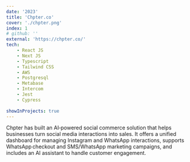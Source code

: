 ```yaml
---
date: '2023'
title: 'Chpter.co'
cover: './chpter.png'
index: 1
# github: ''
external: 'https://chpter.co/'
tech:
    - React JS
    - Next JS
    - Typescript
    - Tailwind CSS
    - AWS
    - Postgresql
    - Metabase
    - Intercom
    - Jest
    - Cypress
    
showInProjects: true
---
```


Chpter has built an AI‑powered social commerce solution that helps businesses turn social media interactions into sales. It offers a unified dashboard for managing Instagram and WhatsApp interactions, supports WhatsApp checkout and SMS/WhatsApp marketing campaigns, and includes an AI assistant to handle customer engagement.
